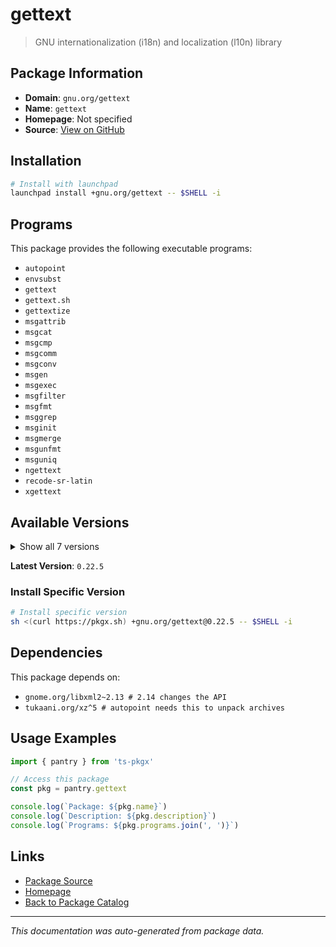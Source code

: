 # gettext

> GNU internationalization (i18n) and localization (l10n) library

## Package Information

- **Domain**: `gnu.org/gettext`
- **Name**: `gettext`
- **Homepage**: Not specified
- **Source**: [View on GitHub](https://github.com/pkgxdev/pantry/tree/main/projects/gnu.org/gettext/package.yml)

## Installation

```bash
# Install with launchpad
launchpad install +gnu.org/gettext -- $SHELL -i
```

## Programs

This package provides the following executable programs:

- `autopoint`
- `envsubst`
- `gettext`
- `gettext.sh`
- `gettextize`
- `msgattrib`
- `msgcat`
- `msgcmp`
- `msgcomm`
- `msgconv`
- `msgen`
- `msgexec`
- `msgfilter`
- `msgfmt`
- `msggrep`
- `msginit`
- `msgmerge`
- `msgunfmt`
- `msguniq`
- `ngettext`
- `recode-sr-latin`
- `xgettext`

## Available Versions

<details>
<summary>Show all 7 versions</summary>

- `0.22.5`, `0.22.4`, `0.22.3`, `0.22.2`, `0.22.1`
- `0.22.0`, `0.21.1`

</details>

**Latest Version**: `0.22.5`

### Install Specific Version

```bash
# Install specific version
sh <(curl https://pkgx.sh) +gnu.org/gettext@0.22.5 -- $SHELL -i
```

## Dependencies

This package depends on:

- `gnome.org/libxml2~2.13 # 2.14 changes the API`
- `tukaani.org/xz^5 # autopoint needs this to unpack archives`

## Usage Examples

```typescript
import { pantry } from 'ts-pkgx'

// Access this package
const pkg = pantry.gettext

console.log(`Package: ${pkg.name}`)
console.log(`Description: ${pkg.description}`)
console.log(`Programs: ${pkg.programs.join(', ')}`)
```

## Links

- [Package Source](https://github.com/pkgxdev/pantry/tree/main/projects/gnu.org/gettext/package.yml)
- [Homepage](#)
- [Back to Package Catalog](../package-catalog.md)

---

*This documentation was auto-generated from package data.*
